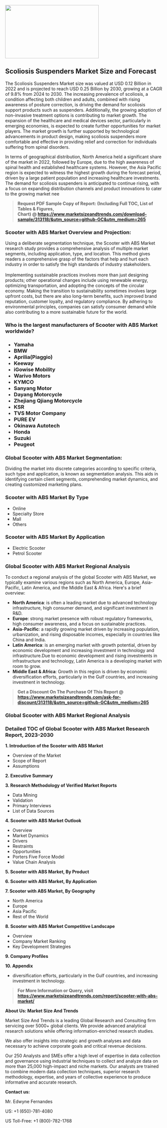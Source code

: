 <p><img class="alignnone size-medium wp-image-20088" src="https://ffe5etoiles.com/wp-content/uploads/2024/12/MST1-300x171.png" alt="" width="300" height="171" /></p><h2>Scoliosis Suspenders Market Size and Forecast</h2><p>The Scoliosis Suspenders Market size was valued at USD 0.12 Billion in 2022 and is projected to reach USD 0.25 Billion by 2030, growing at a CAGR of 9.8% from 2024 to 2030. The increasing prevalence of scoliosis, a condition affecting both children and adults, combined with rising awareness of posture correction, is driving the demand for scoliosis support products such as suspenders. Additionally, the growing adoption of non-invasive treatment options is contributing to market growth. The expansion of the healthcare and medical devices sector, particularly in emerging economies, is expected to create further opportunities for market players. The market growth is further supported by technological advancements in product design, making scoliosis suspenders more comfortable and effective in providing relief and correction for individuals suffering from spinal disorders.</p><p>In terms of geographical distribution, North America held a significant share of the market in 2022, followed by Europe, due to the high awareness of spinal health and established healthcare systems. However, the Asia Pacific region is expected to witness the highest growth during the forecast period, driven by a large patient population and increasing healthcare investments. The demand for scoliosis suspenders is anticipated to continue rising, with a focus on expanding distribution channels and product innovations to cater to the growing market nee</p><blockquote id="" class=""><strong>Request PDF Sample Copy of Report: (Including Full TOC, List of Tables &amp; Figures, Chart)&nbsp;@&nbsp;<strong><a href="https://www.marketsizeandtrends.com/download-sample/313118/&utm_source=github-GC&utm_medium=265" target="_blank">https://www.marketsizeandtrends.com/download-sample/313118/&utm_source=github-GC&utm_medium=265</a></strong></strong></blockquote><h3 id="" class="">Scooter with ABS Market&nbsp;Overview and Projection:</h3><p id="" class="">Using a deliberate segmentation technique, the Scooter with ABS Market research study provides a comprehensive analysis of multiple market segments, including application, type, and location. This method gives readers a comprehensive grasp of the factors that help and hurt each industry in order to satisfy the high standards of industry stakeholders. <br /> <br />Implementing sustainable practices involves more than just designing products; other operational changes include using renewable energy, optimizing transportation, and adopting the concepts of the circular economy. Making the transition to sustainability sometimes involves large upfront costs, but there are also long-term benefits, such improved brand reputation, customer loyalty, and regulatory compliance. By adhering to environmental principles, companies can satisfy consumer demand while also contributing to a more sustainable future for the world.</p><h3 id="" class="">Who is the largest manufacturers of&nbsp;Scooter with ABS Market worldwide?</h3><h3 class=""><p><ul><li>Yamaha </li><li> BMW </li><li> Aprilia(Piaggio) </li><li> Keeway </li><li> iGowise Mobility </li><li> Warivo Motors </li><li> KYMCO </li><li> Sanyang Motor </li><li> Dayang Motorcycle </li><li> Zhejiang Qjiang Motorcycle </li><li> KSR </li><li> TVS Motor Company </li><li> PURE EV </li><li> Okinawa Autotech </li><li> Honda </li><li> Suzuki </li><li> Peugeot</li></ul></p></h3><h3 id="" class="">Global&nbsp;Scooter with ABS Market Segmentation:</h3><p id="" class="">Dividing the market into discrete categories according to specific criteria, such type and application, is known as segmentation analysis. This aids in identifying certain client segments, comprehending market dynamics, and creating customized marketing plans.</p><h3 id="" class="">Scooter with ABS Market&nbsp;By Type</h3><p><p><ul><li>Online</li><li> Specialty Store</li><li> Mall</li><li> Others</p></li></ul></p></p><h3 id="" class="">Scooter with ABS Market&nbsp;By Application</h3><p class=""><p><ul><li>Electric Scooter</li><li> Petrol Scooter</li></ul></p></p><h3 id="" class="">Global Scooter with ABS Market Regional Analysis</h3><p id="" class="">To conduct a regional analysis of the global Scooter with ABS Market, we typically examine various regions such as North America, Europe, Asia-Pacific, Latin America, and the Middle East &amp; Africa. Here's a brief overview:</p><ul><li><strong>North America</strong>: is often a leading market due to advanced technology infrastructure, high consumer demand, and significant investment in R&amp;D.</li><li><strong>Europe</strong>: strong market presence with robust regulatory frameworks, high consumer awareness, and a focus on sustainable practices.</li><li><strong>Asia-Pacific</strong>: a rapidly growing market driven by increasing population, urbanization, and rising disposable incomes, especially in countries like China and India.</li><li><strong>Latin America</strong>: is an emerging market with growth potential, driven by economic development and increasing investment in technology and infrastructure.Due to economic development and rising investments in infrastructure and technology, Latin America is a developing market with room to grow.</li><li><strong>Middle East &amp; Africa</strong>: Growth in this region is driven by economic diversification efforts, particularly in the Gulf countries, and increasing investment in technology.</li></ul><blockquote id="" class=""><strong>Get a Discount On The Purchase Of This Report @ <strong><a href="https://www.marketsizeandtrends.com/ask-for-discount/313118/&utm_source=github-GC&utm_medium=265" target="_blank">https://www.marketsizeandtrends.com/ask-for-discount/313118/&utm_source=github-GC&utm_medium=265</a></strong></strong></blockquote><h3 id="" class="">Global Scooter with ABS Market Regional Analysis</h3><h3 id="" class="">Detailed TOC of Global Scooter with ABS Market Research Report, 2023-2030</h3><p id="" class=""><strong>1. Introduction of the Scooter with ABS Market</strong></p><ul><li>Overview of the Market</li><li>Scope of Report</li><li>Assumptions</li></ul><p id="" class=""><strong>2. Executive Summary</strong></p><p id="" class=""><strong>3. Research Methodology of Verified Market Reports</strong></p><ul><li>Data Mining</li><li>Validation</li><li>Primary Interviews</li><li>List of Data Sources</li></ul><p id="" class=""><strong>4. Scooter with ABS Market Outlook</strong></p><ul><li>Overview</li><li>Market Dynamics</li><li>Drivers</li><li>Restraints</li><li>Opportunities</li><li>Porters Five Force Model</li><li>Value Chain Analysis</li></ul><p id="" class=""><strong>5. Scooter with ABS Market, By Product</strong></p><p id="" class=""><strong>6. Scooter with ABS Market, By Application</strong></p><p id="" class=""><strong>7. Scooter with ABS Market, By Geography</strong></p><ul><li>North America</li><li>Europe</li><li>Asia Pacific</li><li>Rest of the World</li></ul><p id="" class=""><strong>8. Scooter with ABS Market Competitive Landscape</strong></p><ul><li>Overview</li><li>Company Market Ranking</li><li>Key Development Strategies</li></ul><p id="" class=""><strong>9. Company Profiles</strong></p><p id="" class=""><strong>10. Appendix</strong></p><ul><li>diversification efforts, particularly in the Gulf countries, and increasing investment in technology.</li></ul><blockquote id="" class=""><strong>For More Information or Query, visit <strong><strong><a href="https://www.marketsizeandtrends.com/report/scooter-with-abs-market/" target="_blank">https://www.marketsizeandtrends.com/report/scooter-with-abs-market/</a></strong></strong></strong></blockquote><p id="" class=""><strong>About Us: Market Size And Trends</strong></p><p id="" class="">Market Size And Trends is a leading Global Research and Consulting firm servicing over 5000+ global clients. We provide advanced analytical research solutions while offering information-enriched research studies.</p><p id="" class="">We also offer insights into strategic and growth analyses and data necessary to achieve corporate goals and critical revenue decisions.</p><p id="" class="">Our 250 Analysts and SMEs offer a high level of expertise in data collection and governance using industrial techniques to collect and analyze data on more than 25,000 high-impact and niche markets. Our analysts are trained to combine modern data collection techniques, superior research methodology, expertise, and years of collective experience to produce informative and accurate research.</p><p id="" class=""><strong>Contact us:</strong></p><p id="" class="">Mr. Edwyne Fernandes</p><p id="" class="">US: +1 (650)-781-4080</p><p id="" class="">US Toll-Free: +1 (800)-782-1768</p>
